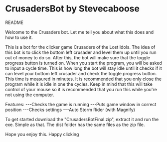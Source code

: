 # CrusadersBot by Stevecaboose

README

Welcome to the Crusaders bot. Let me tell you about what this does and how to use it.

This is a bot for the clicker game Crusaders of the Lost Idols. The idea of this bot is to click
the bottom left crusader and level them up until you run out of money to do so. After this, the bot
will make sure that the toggle progress button is turned on.
When you start the program, you will be asked to input a cycle time. This is how long the bot will
stay idle until it checks if it can level your bottom left crusader and check the toggle progress
button. This time is measured in minutes. It is recommended that you only close the program while
it is idle in one the cycles. Keep in mind that this will take control of your mouse so it is
recommended that you run this while you're not using the computer. 

Features:
---Checks the game is running
---Puts game window in correct position
---Checks settings
---Auto Storm Rider (with Magnify)

To get started download the "CrusadersBotFinal.zip", extract it and run the exe. Simple as that.
The dist folder has the same files as the zip file.

Hope you enjoy this. Happy clicking
